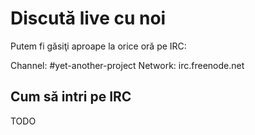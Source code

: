Discută live cu noi
===================
Putem fi găsiţi aproape la orice oră pe IRC:

Channel: #yet-another-project
Network: irc.freenode.net


Cum să intri pe IRC
-------------------

TODO